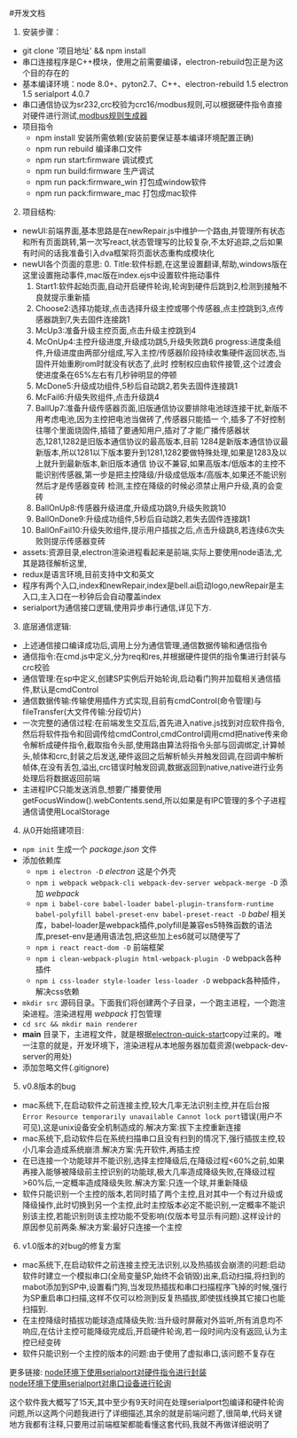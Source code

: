 #开发文档
1. 安装步骤：
* git clone '项目地址' && npm install
* 串口连接程序是C++模块，使用之前需要编译，electron-rebuild包正是为这个目的存在的
* 基本编译环境：node 8.0+、pyton2.7、C++、electron-rebuild 1.5 electron 1.5 serialport 4.0.7
* 串口通信协议为sr232,crc校验为crc16/modbus规则,可以根据硬件指令直接对硬件进行测试,[modbus规则生成器](https://www*23bei.com/tool-232.html)
* 项目指令
    - npm install 安装所需依赖(安装前要保证基本编译环境配置正确)
	- npm run rebuild  编译串口文件
	- npm run start:firmware  调试模式
	- npm run build:firmware  生产调试
	- npm run pack:firmware_win 打包成window软件
	- npm run pack:firmware_mac 打包成mac软件
2. 项目结构:
* newUI:前端界面,基本思路是在newRepair.js中维护一个路由,并管理所有状态和所有页面跳转,第一次写react,状态管理写的比较复杂,不太好追踪,之后如果有时间的话我准备引入dva框架将页面状态重构成模块化
* newUI各个页面的意思:
        0. Title:软件标题,在这里设置翻译,帮助,windows版在这里设置拖动事件,mac版在index.ejs中设置软件拖动事件
	1. Start1:软件起始页面,自动开启硬件轮询,轮询到硬件后跳到2,检测到接触不良就提示重新插
	2. Choose2:选择功能球,点击选择升级主控或哪个传感器,点主控跳到3,点传感器跳到7,失去固件连接跳1
	3. McUp3:准备升级主控页面,点击升级主控跳到4
	4. McOnUp4:主控升级进度,升级成功跳5,升级失败跳6
	progress:进度条组件,升级进度由两部分组成,写入主控/传感器阶段持续收集硬件返回状态,当固件开始重刷rom时就没有状态了,此时	   控制权应由软件接管,这个过渡会使进度条在65%左右有几秒钟明显的停顿
	5. McDone5:升级成功组件,5秒后自动跳2,若失去固件连接跳1
	6. McFail6:升级失败组件,点击升级跳4
	7. BallUp7:准备升级传感器页面,旧版通信协议要排除电池球连接干扰,新版不用考虑电池,因为主控把电池当做砖了,传感器只能插一	个,插多了不好控制往哪个里面烧固件,插错了要通知用户,插对了才能广播传感器状态,1281,1282是旧版本通信协议的最高版本,目前	1284是新版本通信协议最新版本,所以1281以下版本要升到1281,1282要做特殊处理,如果是1283及以上就升到最新版本,新旧版本通信	     协议不兼容,如果高版本/低版本的主控不能识别传感器,第一步是把主控降级/升级成低版本/高版本,如果还不能识别然后才是传感器变砖      	 检测,主控在降级的时候必须禁止用户升级,真的会变砖
	8. BallOnUp8:传感器升级进度,升级成功跳9,升级失败跳10
	9. BallOnDone9:升级成功组件,5秒后自动跳2,若失去固件连接跳1
	10. BallOnFail10:升级失败组件,提示用户插拔之后,点击升级跳8,若连续6次失败则提示传感器变砖
* assets:资源目录,electron渲染进程看起来是前端,实际上要使用node语法,尤其是路径解析这里,
* redux是语言环境,目前支持中文和英文
* 程序有两个入口,index和newRepair,index是bell.ai启动logo,newRepair是主入口,主入口在一秒钟后会自动覆盖index
* serialport为通信接口逻辑,使用异步串行通信,详见下方.
3. 底层通信逻辑:
* 上述通信接口编译成功后,调用上分为通信管理,通信数据传输和通信指令
* 通信指令:在cmd.js中定义,分为req和res,并根据硬件提供的指令集进行封装与crc校验
* 通信管理:在sp中定义,创建SP实例后开始轮询,启动看门狗并加载相关通信插件,默认是cmdControl
* 通信数据传输:传输使用插件方式实现,目前有cmdControl(命令管理)与fileTransfer(大文件传输:分段切片)
* 一次完整的通信过程:在前端发生交互后,首先进入native.js找到对应软件指令,然后将软件指令和回调传给cmdControl,cmdControl调用cmd把native传来命令解析成硬件指令,截取指令头部,使用路由算法将指令头部与回调绑定,计算帧头,帧体和crc,封装之后发送,硬件返回之后解析帧头并触发回调,在回调中解析帧体,在没有丢包,溢出,crc错误时触发回调,数据返回到native,native进行业务处理后将数据返回前端
* 主进程IPC只能发送消息,想要广播要使用getFocusWindow().webContents.send,所以如果是有IPC管理的多个子进程通信请使用LocalStorage
4. 从0开始搭建项目:
* `npm init` 生成一个 *package.json* 文件
* 添加依赖库
  - `npm i electron -D` *electron* 这是个外壳
  - `npm i webpack webpack-cli webpack-dev-server webpack-merge -D` 添加 *webpack* 
  - `npm i babel-core babel-loader babel-plugin-transform-runtime babel-polyfill babel-preset-env babel-preset-react -D` *babel* 相关库，babel-loader是webpack插件,polyfill是兼容es5特殊函数的语法库,preset-env是通用语法包,把这些加上es6就可以随便写了
  - `npm i react react-dom -D` 前端框架
  - `npm i clean-webpack-plugin html-webpack-plugin -D` webpack各种插件
  - `npm i css-loader style-loader less-loader -D` webpack各种插件，解决css依赖
* `mkdir src` 源码目录。下面我们将创建两个子目录，一个跑主进程，一个跑渲染进程。渲染进程用 *webpack* 打包管理
* `cd src && mkdir main renderer`
* **main** 目录下，主进程文件，就是根据[electron-quick-start](https://github.com/electron/electron-quick-start)copy过来的。唯一注意的就是，开发环境下，渲染进程从本地服务器加载资源(webpack-dev-server的用处)
* 添加忽略文件(.gitignore)

5. v0.8版本的bug
* mac系统下,在启动软件之前连接主控,较大几率无法识别主控,并在后台报`Error Resource temporarily unavailable Cannot lock port`错误(用户不可见),这是unix设备安全机制造成的.解决方案:拔下主控重新连接
* mac系统下,启动软件后在系统扫描串口且没有扫到的情况下,强行插拔主控,较小几率会造成系统崩溃.解决方案:先开软件,再插主控
* 在已连接一个功能球并不能识别,选择主控降级后,在降级过程<60%之前,如果再接入能够被降级前主控识别的功能球,极大几率造成降级失败,在降级过程>60%后,一定概率造成降级失败.解决方案:只连一个球,并重新降级
* 软件只能识别一个主控的版本,若同时插了两个主控,且对其中一个有过升级或降级操作,此时切换到另一个主控,此时主控版本必定不能识别,一定概率不能识别该主控,若能识别则该主控功能不受影响(仅版本号显示有问题).这样设计的原因参见前两条.解决方案:最好只连接一个主控

6. v1.0版本的对bug的修复方案
* mac系统下,在启动软件之前连接主控无法识别,以及热插拔会崩溃的问题:启动软件时建立一个模拟串口(全局变量SP,始终不会销毁)出来,启动扫描,将扫到的mabot添加到SP中,设置看门狗,当发现热插拔和串口扫描程序飞掉的时候,强行为SP重启串口扫描,这样不仅可以检测到反复热插拔,即使拔线换其它接口也能扫描到.
* 在主控降级时插拔功能球造成降级失败:当升级时屏蔽对外监听,所有消息均不响应,在估计主控可能降级完成后,开启硬件轮询,若一段时间内没有返回,认为主控已经变砖
* 软件只能识别一个主控的版本的问题:由于使用了虚拟串口,该问题不复存在

更多链接:
  [node环境下使用serialport对硬件指令进行封装](https://www.jianshu.com/p/2c630130c240)  
  [node环境下使用serialport对串口设备进行轮询](https://www.jianshu.com/p/cbd7286326a1)

这个软件我大概写了15天,其中至少有9天时间在处理serialport包编译和硬件轮询问题,所以这两个问题我进行了详细描述,其余的就是前端问题了,很简单,代码关键地方我都有注释,只要用过前端框架都能看懂这套代码,我就不再做详细说明了
